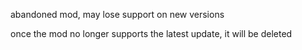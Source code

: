 abandoned mod, may lose support on new versions

once the mod no longer supports the latest update, it will be deleted
